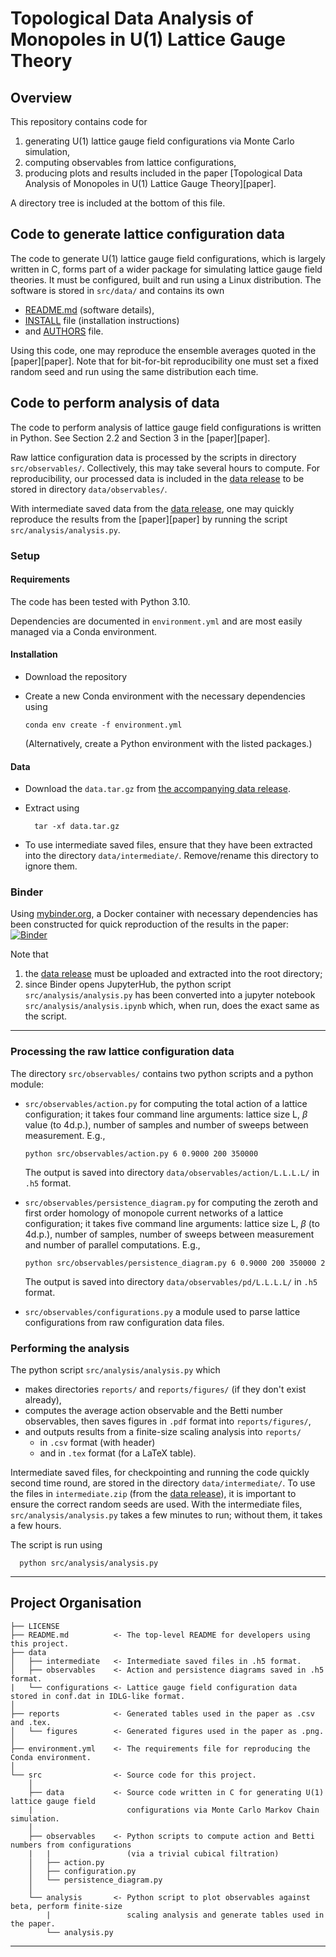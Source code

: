 # Topological Data Analysis of Monopoles in U(1) Lattice Gauge Theory

## Overview
This repository contains code for
1. generating U(1) lattice gauge field configurations via Monte Carlo simulation, 
2. computing observables from lattice configurations, 
3. producing plots and results included in the paper [Topological Data Analysis of Monopoles in U(1) Lattice Gauge Theory][paper].

A directory tree is included at the bottom of this file.

## Code to generate lattice configuration data
The code to generate U(1) lattice gauge field configurations, which is largely written in C, forms part of a wider package for simulating lattice gauge field theories. It must be configured, built and run using a Linux distribution. The software is stored in `src/data/` and contains its own 
* [README.md][mc_README] (software details), 
* [INSTALL][mc_INSTALL] file (installation instructions) 
* and [AUTHORS][mc_AUTHORS] file.

Using this code, one may reproduce the ensemble averages quoted in the [paper][paper]. Note that for bit-for-bit reproducibility one must set a fixed random seed and run using the same distribution each time.

## Code to perform analysis of data
The code to perform analysis of lattice gauge field configurations is written in Python. See Section 2.2 and Section 3 in the [paper][paper].

Raw lattice configuration data is processed by the scripts in directory `src/observables/`. Collectively, this may take several hours to compute. For reproducibility, our processed data is included in the [data release][data] to be stored in directory `data/observables/`.

With intermediate saved data from the [data release][data], one may quickly reproduce the results from the [paper][paper] by running the script `src/analysis/analysis.py`. 

### Setup

#### Requirements

The code has been tested with Python 3.10. 

Dependencies are documented in `environment.yml` and are most easily managed via a Conda environment. 

#### Installation
* Download the repository
* Create a new Conda environment with the necessary dependencies using

      conda env create -f environment.yml
    (Alternatively, create a Python environment with the listed packages.)

#### Data

* Download the `data.tar.gz` from [the accompanying data release][data].
* Extract using

        tar -xf data.tar.gz
* To use intermediate saved files, ensure that they have been extracted into the directory `data/intermediate/`. Remove/rename this directory to ignore them.

### Binder

Using [mybinder.org][binder], a Docker container with necessary dependencies has been constructed for quick reproduction of the results in the paper: [![Binder](https://mybinder.org/badge_logo.svg)](https://mybinder.org/v2/gh/xc2237451/comp_u1_mon_tda.git/HEAD)

Note that 
1. the [data release][data] must be uploaded and extracted into the root directory;
2. since Binder opens JupyterHub, the python script `src/analysis/analysis.py` has been converted into a jupyter notebook `src/analysis/analysis.ipynb` which, when run, does the exact same as the script.

---

### Processing the raw lattice configuration data
The directory `src/observables/` contains two python scripts and a python module:
* `src/observables/action.py` for computing the total action of a lattice configuration; it takes four command line arguments: lattice size L, $\beta$ value (to 4d.p.), number of samples and number of sweeps between measurement. E.g.,

      python src/observables/action.py 6 0.9000 200 350000
    The output is saved into directory `data/observables/action/L.L.L.L/` in `.h5` format.
* `src/observables/persistence_diagram.py` for computing the zeroth and first order homology of monopole current networks of a lattice configuration; it takes five command line arguments: lattice size L, $\beta$ (to 4d.p.), number of samples, number of sweeps between measurement and number of parallel computations. E.g.,

      python src/observables/persistence_diagram.py 6 0.9000 200 350000 2
    The output is saved into directory `data/observables/pd/L.L.L.L/` in `.h5` format.
* `src/observables/configurations.py` a module used to parse lattice configurations from raw configuration data files.

### Performing the analysis
The python script `src/analysis/analysis.py` which
* makes directories `reports/` and `reports/figures/` (if they don't exist already),
* computes the average action observable and the Betti number observables, then saves figures in `.pdf` format into `reports/figures/`,
* and outputs results from a finite-size scaling analysis into `reports/`
    * in `.csv` format (with header) 
    * and in `.tex` format (for a LaTeX table).

Intermediate saved files, for checkpointing and running the code quickly second time round, are stored in the directory `data/intermediate/`. To use the files in `intermediate.zip` (from the [data release][data]), it is important to ensure the correct random seeds are used. With the intermediate files, `src/analysis/analysis.py` takes a few minutes to run; without them, it takes a few hours.

The script is run using

      python src/analysis/analysis.py

---
## Project Organisation

    ├── LICENSE
    ├── README.md          <- The top-level README for developers using this project.
    ├── data
    │   ├── intermediate   <- Intermediate saved files in .h5 format.
    │   ├── observables    <- Action and persistence diagrams saved in .h5 format.
    |   └── configurations <- Lattice gauge field configuration data stored in conf.dat in IDLG-like format.
    │
    ├── reports            <- Generated tables used in the paper as .csv and .tex.
    │   └── figures        <- Generated figures used in the paper as .png.
    │
    ├── environment.yml    <- The requirements file for reproducing the Conda environment.
    │                         
    └── src                <- Source code for this project.
        │
        ├── data           <- Source code written in C for generating U(1) lattice gauge field 
        |                     configurations via Monte Carlo Markov Chain simulation.
        │
        ├── observables    <- Python scripts to compute action and Betti numbers from configurations
        |   |                 (via a trivial cubical filtration)
        │   ├── action.py
        │   ├── configuration.py
        │   └── persistence_diagram.py   
        │
        └── analysis       <- Python script to plot observables against beta, perform finite-size 
            |                 scaling analysis and generate tables used in the paper.                    
            └── analysis.py
---

[data]: 
[paper]: 
[mc_README]: src/data/README.md,
[mc_AUTHORS]: src/data/AUTHORS
[mc_install]: src/data/INSTALL
[binder]: https://mybinder.org/